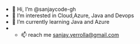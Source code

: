 - 👋 Hi, I’m @sanjaycode-gh
- 👀 I’m interested in Cloud,Azure, Java and Devops
- 🌱 I’m currently learning Java and Azure
- - 📫 reach me sanjay.yerrolla@gmail.com

<!---
sanjaycode-gh/sanjaycode-gh is a ✨ special ✨ repository because its `README.md` (this file) appears on your GitHub profile.
You can click the Preview link to take a look at your changes.
--->
